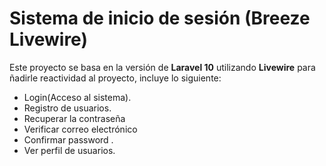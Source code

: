 # Sistema de inicio de sesión (Breeze Livewire)

Este proyecto se basa en la versión de **Laravel 10** utilizando **Livewire** para ñadirle reactividad al proyecto, incluye lo siguiente:
* Login(Acceso al sistema).
* Registro de usuarios.
* Recuperar la contraseña
* Verificar correo electrónico
* Confirmar password .
* Ver perfil de usuarios.

 
 
